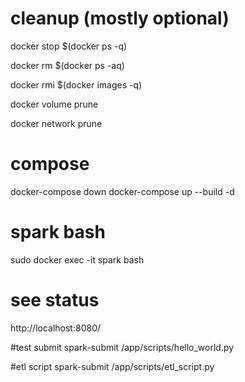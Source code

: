 # cleanup (mostly optional)

docker stop $(docker ps -q)

docker rm $(docker ps -aq)

docker rmi $(docker images -q)

docker volume prune

docker network prune

# compose

docker-compose down
docker-compose up --build -d

# spark bash

sudo docker exec -it spark bash

# see status 
http://localhost:8080/

#test submit
spark-submit /app/scripts/hello_world.py

#etl script
spark-submit /app/scripts/etl_script.py
